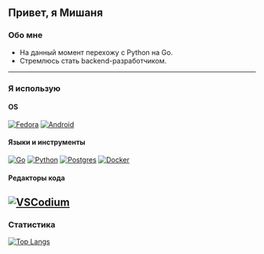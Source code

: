 ## Привет, я Мишаня

### Обо мне
-  На данный момент перехожу с Python на Go.
-  Стремлюсь стать backend-разработчиком.
---------------------------------------
### Я использую

#### OS
[![Fedora](https://img.shields.io/badge/Fedora-51A2DA?style=for-the-badge&logo=fedora&logoColor=fff)](#)
[![Android](https://img.shields.io/badge/Android-3DDC84?style=for-the-badge&logo=android&logoColor=white)](#)

#### Языки и инструменты
[![Go](https://img.shields.io/badge/Go-%2300ADD8.svg?style=for-the-badge&logo=go&logoColor=white)](#)
[![Python](https://img.shields.io/badge/Python-3776AB?style=for-the-badge&logo=python&logoColor=fff)](#)
[![Postgres](https://img.shields.io/badge/Postgres-%23316192.svg?style=for-the-badge&logo=postgresql&logoColor=white)](#)
[![Docker](https://img.shields.io/badge/Docker-2496ED?style=for-the-badge&logo=docker&logoColor=fff)](#)


#### Редакторы кода
[![VSCodium](https://img.shields.io/badge/VSCodium-2F80ED?style=for-the-badge&logo=vscodium&logoColor=fff)](#)
-----------------
### Статистика
[![Top Langs](https://github-readme-stats.vercel.app/api/top-langs/?username=misshanya&layout=compact&theme=dracula)](#)

